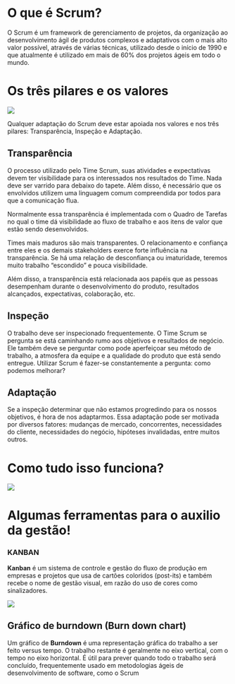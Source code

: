 # O que é Scrum?

O Scrum é um framework de gerenciamento de projetos, da organização ao desenvolvimento ágil de produtos complexos e adaptativos com o mais alto valor possível, através de várias técnicas, utilizado desde o início de 1990 e que atualmente é utilizado em mais de 60% dos projetos ágeis em todo o mundo.

# Os três pilares e os valores

![](../resources/images/ageis-pilares.png)

Qualquer adaptação do Scrum deve estar apoiada nos valores e nos três pilares: Transparência, Inspeção e Adaptação.

## ****Transparência****
O processo utilizado pelo Time Scrum, suas atividades e expectativas devem ter visibilidade para os interessados nos resultados do Time. Nada deve ser varrido para debaixo do tapete. Além disso, é necessário que os envolvidos utilizem uma linguagem comum compreendida por todos para que a comunicação flua.

Normalmente essa transparência é implementada com o Quadro de Tarefas no qual o time dá visibilidade ao fluxo de trabalho e aos itens de valor que estão sendo desenvolvidos.

Times mais maduros são mais transparentes. O relacionamento e confiança entre eles e os demais stakeholders exerce forte influência na transparência. Se há uma relação de desconfiança ou imaturidade, teremos muito trabalho “escondido” e pouca visibilidade.

Além disso, a transparência está relacionada aos papéis que as pessoas desempenham durante o desenvolvimento do produto, resultados alcançados, expectativas, colaboração, etc.

## ****Inspeção****
O trabalho deve ser inspecionado frequentemente. O Time Scrum se pergunta se está caminhando rumo aos objetivos e resultados de negócio. Ele também deve se perguntar como pode aperfeiçoar seu método de trabalho, a atmosfera da equipe e a qualidade do produto que está sendo entregue. Utilizar Scrum é fazer-se constantemente a pergunta: como podemos melhorar?

## ****Adaptação****
Se a inspeção determinar que não estamos progredindo para os nossos objetivos, é hora de nos adaptarmos. Essa adaptação pode ser motivada por diversos fatores: mudanças de mercado, concorrentes, necessidades do cliente, necessidades do negócio, hipóteses invalidadas, entre muitos outros.

# Como tudo isso funciona?

![](../resources/images/ageis-processo.png)

# Algumas ferramentas para o auxilio da gestão!

### ****KANBAN****

****Kanban**** é um sistema de controle e gestão do fluxo de produção em empresas e projetos que usa de cartões coloridos (post-its) e também recebe o nome de gestão visual, em razão do uso de cores como sinalizadores.

![](../resources/images/ageis-kanban.jpg)

## Gráfico de burndown ****(Burn down chart)****

Um gráfico de ****Burndown**** é uma representação gráfica do trabalho a ser feito versus tempo. O trabalho restante é geralmente no eixo vertical, com o tempo no eixo horizontal. É útil para prever quando todo o trabalho será concluído, frequentemente usado em metodologias ágeis de desenvolvimento de software, como o Scrum


